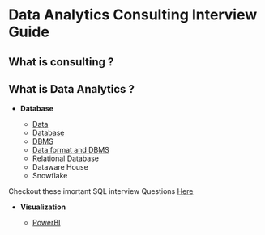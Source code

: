 # Data Analytics Consulting Interview Guide

## What is consulting ?

## What is Data Analytics ?

- **Database**
  
   - [Data](#url)
   - [Database](url)
   - [DBMS](url)
   - [Data format and DBMS](url)
   - Relational Database
   - Dataware House
   - Snowflake

Checkout these imortant SQL interview Questions [Here](https://prepkaro.com/sql-interview-questions)
   
- **Visualization**
  
  - [PowerBI](url)
